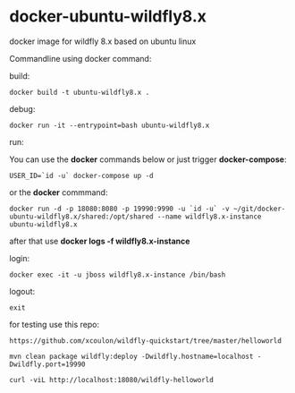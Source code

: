 # docker-ubuntu-wildfly8.x
docker image for wildfly 8.x based on ubuntu linux

Commandline using docker command:

build:

    docker build -t ubuntu-wildfly8.x .

debug:

    docker run -it --entrypoint=bash ubuntu-wildfly8.x

run:

You can use the **docker** commands below or just trigger **docker-compose**:

    USER_ID=`id -u` docker-compose up -d

or the **docker** commmand:

    docker run -d -p 18080:8080 -p 19990:9990 -u `id -u` -v ~/git/docker-ubuntu-wildfly8.x/shared:/opt/shared --name wildfly8.x-instance ubuntu-wildfly8.x

after that use **docker logs -f wildfly8.x-instance**

login:

    docker exec -it -u jboss wildfly8.x-instance /bin/bash

logout:

    exit

for testing use this repo:

    https://github.com/xcoulon/wildfly-quickstart/tree/master/helloworld

    mvn clean package wildfly:deploy -Dwildfly.hostname=localhost -Dwildfly.port=19990

    curl -viL http://localhost:18080/wildfly-helloworld